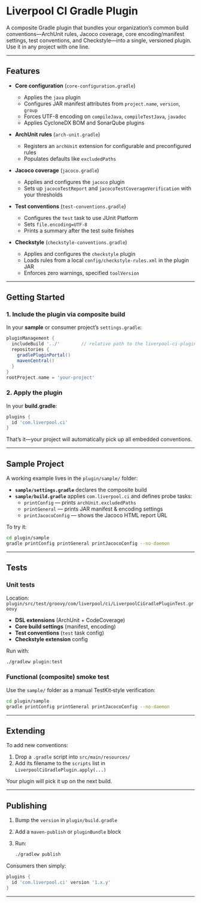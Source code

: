 # Liverpool CI Gradle Plugin

A composite Gradle plugin that bundles your organization’s common build conventions—ArchUnit rules, Jacoco coverage, core encoding/manifest settings, test conventions, and Checkstyle—into a single, versioned plugin. Use it in any project with one line.

---

## Features

- **Core configuration** (`core-configuration.gradle`)
  - Applies the `java` plugin
  - Configures JAR manifest attributes from `project.name`, `version`, `group`
  - Forces UTF-8 encoding on `compileJava`, `compileTestJava`, `javadoc`
  - Applies CycloneDX BOM and SonarQube plugins

- **ArchUnit rules** (`arch-unit.gradle`)
  - Registers an `archUnit` extension for configurable and preconfigured rules
  - Populates defaults like `excludedPaths`

- **Jacoco coverage** (`jacoco.gradle`)
  - Applies and configures the `jacoco` plugin
  - Sets up `jacocoTestReport` and `jacocoTestCoverageVerification` with your thresholds

- **Test conventions** (`test-conventions.gradle`)
  - Configures the `test` task to use JUnit Platform
  - Sets `file.encoding=UTF-8`
  - Prints a summary after the test suite finishes

- **Checkstyle** (`checkstyle-conventions.gradle`)
  - Applies and configures the `checkstyle` plugin
  - Loads rules from a local `config/checkstyle-rules.xml` in the plugin JAR
  - Enforces zero warnings, specified `toolVersion`

---

## Getting Started

### 1. Include the plugin via composite build

In your **sample** or consumer project’s `settings.gradle`:

```groovy
pluginManagement {
  includeBuild '../'        // relative path to the liverpool-ci-plugin project
  repositories {
    gradlePluginPortal()
    mavenCentral()
  }
}
rootProject.name = 'your-project'
```

### 2. Apply the plugin

In your **build.gradle**:

```groovy
plugins {
  id 'com.liverpool.ci'
}
```

That’s it—your project will automatically pick up all embedded conventions.

---

## Sample Project

A working example lives in the `plugin/sample/` folder:

- **`sample/settings.gradle`** declares the composite build
- **`sample/build.gradle`** applies `com.liverpool.ci` and defines probe tasks:
  - `printConfig`        — prints `archUnit.excludedPaths`
  - `printGeneral`       — prints JAR manifest & encoding settings
  - `printJacocoConfig`  — shows the Jacoco HTML report URL

To try it:

```bash
cd plugin/sample
gradle printConfig printGeneral printJacocoConfig --no-daemon
```

---

## Tests

### Unit tests

Location: `plugin/src/test/groovy/com/liverpool/ci/LiverpoolCiGradlePluginTest.groovy`

- **DSL extensions** (ArchUnit + CodeCoverage)
- **Core build settings** (manifest, encoding)
- **Test conventions** (`test` task config)
- **Checkstyle extension** config

Run with:

```bash
./gradlew plugin:test
```

### Functional (composite) smoke test

Use the `sample/` folder as a manual TestKit‐style verification:

```bash
cd plugin/sample
gradle printConfig printGeneral printJacocoConfig --no-daemon
```

---

## Extending

To add new conventions:

1. Drop a `.gradle` script into `src/main/resources/`
2. Add its filename to the `scripts` list in `LiverpoolCiGradlePlugin.apply(...)`

Your plugin will pick it up on the next build.

---

## Publishing

1. Bump the `version` in `plugin/build.gradle`
2. Add a `maven-publish` or `pluginBundle` block
3. Run:

   ```bash
   ./gradlew publish
   ```

Consumers then simply:

```groovy
plugins {
  id 'com.liverpool.ci' version '1.x.y'
}
```

---

